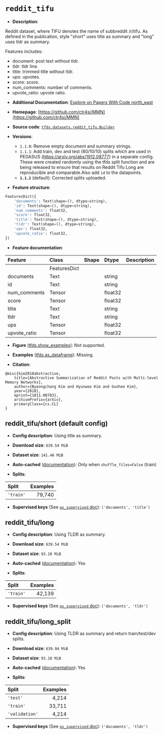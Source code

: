 <div itemscope itemtype="http://schema.org/Dataset">
  <div itemscope itemprop="includedInDataCatalog" itemtype="http://schema.org/DataCatalog">
    <meta itemprop="name" content="TensorFlow Datasets" />
  </div>
  <meta itemprop="name" content="reddit_tifu" />
  <meta itemprop="description" content="Reddit dataset, where TIFU denotes the name of subbreddit /r/tifu. As defined in&#10;the publication, style &quot;short&quot; uses title as summary and &quot;long&quot; uses tldr as&#10;summary.&#10;&#10;Features includes:&#10;&#10;  - document: post text without tldr.&#10;  - tldr: tldr line.&#10;  - title: trimmed title without tldr.&#10;  - ups: upvotes.&#10;  - score: score.&#10;  - num_comments: number of comments.&#10;  - upvote_ratio: upvote ratio.&#10;&#10;To use this dataset:&#10;&#10;```python&#10;import tensorflow_datasets as tfds&#10;&#10;ds = tfds.load(&#x27;reddit_tifu&#x27;, split=&#x27;train&#x27;)&#10;for ex in ds.take(4):&#10;  print(ex)&#10;```&#10;&#10;See [the guide](https://www.tensorflow.org/datasets/overview) for more&#10;informations on [tensorflow_datasets](https://www.tensorflow.org/datasets).&#10;&#10;" />
  <meta itemprop="url" content="https://www.tensorflow.org/datasets/catalog/reddit_tifu" />
  <meta itemprop="sameAs" content="https://github.com/ctr4si/MMN" />
  <meta itemprop="citation" content="@misc{kim2018abstractive,&#10;    title={Abstractive Summarization of Reddit Posts with Multi-level Memory Networks},&#10;    author={Byeongchang Kim and Hyunwoo Kim and Gunhee Kim},&#10;    year={2018},&#10;    eprint={1811.00783},&#10;    archivePrefix={arXiv},&#10;    primaryClass={cs.CL}&#10;}" />
</div>

# `reddit_tifu`


*   **Description**:

Reddit dataset, where TIFU denotes the name of subbreddit /r/tifu. As defined in
the publication, style "short" uses title as summary and "long" uses tldr as
summary.

Features includes:

-   document: post text without tldr.
-   tldr: tldr line.
-   title: trimmed title without tldr.
-   ups: upvotes.
-   score: score.
-   num_comments: number of comments.
-   upvote_ratio: upvote ratio.

*   **Additional Documentation**:
    <a class="button button-with-icon" href="https://paperswithcode.com/dataset/reddit-tifu">
    Explore on Papers With Code
    <span class="material-icons icon-after" aria-hidden="true"> north_east
    </span> </a>

*   **Homepage**: [https://github.com/ctr4si/MMN](https://github.com/ctr4si/MMN)

*   **Source code**:
    [`tfds.datasets.reddit_tifu.Builder`](https://github.com/tensorflow/datasets/tree/master/tensorflow_datasets/datasets/reddit_tifu/reddit_tifu_dataset_builder.py)

*   **Versions**:

    *   `1.1.0`: Remove empty document and summary strings.
    *   `1.1.1`: Add train, dev and test (80/10/10) splits which are used in
        PEGASUS (https://arxiv.org/abs/1912.08777) in a separate config. These
        were created randomly using the tfds split function and are being
        released to ensure that results on Reddit Tifu Long are reproducible and
        comparable.Also add `id` to the datapoints.
    *   **`1.1.2`** (default): Corrected splits uploaded.

*   **Feature structure**:

```python
FeaturesDict({
    'documents': Text(shape=(), dtype=string),
    'id': Text(shape=(), dtype=string),
    'num_comments': float32,
    'score': float32,
    'title': Text(shape=(), dtype=string),
    'tldr': Text(shape=(), dtype=string),
    'ups': float32,
    'upvote_ratio': float32,
})
```

*   **Feature documentation**:

Feature      | Class        | Shape | Dtype   | Description
:----------- | :----------- | :---- | :------ | :----------
             | FeaturesDict |       |         |
documents    | Text         |       | string  |
id           | Text         |       | string  |
num_comments | Tensor       |       | float32 |
score        | Tensor       |       | float32 |
title        | Text         |       | string  |
tldr         | Text         |       | string  |
ups          | Tensor       |       | float32 |
upvote_ratio | Tensor       |       | float32 |

*   **Figure**
    ([tfds.show_examples](https://www.tensorflow.org/datasets/api_docs/python/tfds/visualization/show_examples)):
    Not supported.

*   **Examples**
    ([tfds.as_dataframe](https://www.tensorflow.org/datasets/api_docs/python/tfds/as_dataframe)):
    Missing.

*   **Citation**:

```
@misc{kim2018abstractive,
    title={Abstractive Summarization of Reddit Posts with Multi-level Memory Networks},
    author={Byeongchang Kim and Hyunwoo Kim and Gunhee Kim},
    year={2018},
    eprint={1811.00783},
    archivePrefix={arXiv},
    primaryClass={cs.CL}
}
```


## reddit_tifu/short (default config)

*   **Config description**: Using title as summary.

*   **Download size**: `639.54 MiB`

*   **Dataset size**: `141.46 MiB`

*   **Auto-cached**
    ([documentation](https://www.tensorflow.org/datasets/performances#auto-caching)):
    Only when `shuffle_files=False` (train)

*   **Splits**:

Split     | Examples
:-------- | -------:
`'train'` | 79,740

*   **Supervised keys** (See
    [`as_supervised` doc](https://www.tensorflow.org/datasets/api_docs/python/tfds/load#args)):
    `('documents', 'title')`

## reddit_tifu/long

*   **Config description**: Using TLDR as summary.

*   **Download size**: `639.54 MiB`

*   **Dataset size**: `93.10 MiB`

*   **Auto-cached**
    ([documentation](https://www.tensorflow.org/datasets/performances#auto-caching)):
    Yes

*   **Splits**:

Split     | Examples
:-------- | -------:
`'train'` | 42,139

*   **Supervised keys** (See
    [`as_supervised` doc](https://www.tensorflow.org/datasets/api_docs/python/tfds/load#args)):
    `('documents', 'tldr')`

## reddit_tifu/long_split

*   **Config description**: Using TLDR as summary and return train/test/dev
    splits.

*   **Download size**: `639.94 MiB`

*   **Dataset size**: `93.10 MiB`

*   **Auto-cached**
    ([documentation](https://www.tensorflow.org/datasets/performances#auto-caching)):
    Yes

*   **Splits**:

Split          | Examples
:------------- | -------:
`'test'`       | 4,214
`'train'`      | 33,711
`'validation'` | 4,214

*   **Supervised keys** (See
    [`as_supervised` doc](https://www.tensorflow.org/datasets/api_docs/python/tfds/load#args)):
    `('documents', 'tldr')`
